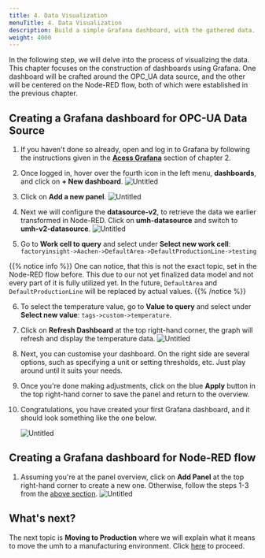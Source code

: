 ```yaml
---
title: 4. Data Visualization
menuTitle: 4. Data Visualization
description: Build a simple Grafana dashboard, with the gathered data.
weight: 4000
---
```


In the following step, we will delve into the process of visualizing the data.
This chapter focuses on the construction of dashboards using Grafana. One
dashboard will be crafted around the OPC_UA data source, and the other will be
centered on the Node-RED flow, both of which were established in the
previous chapter.

## Creating a Grafana dashboard for OPC-UA Data Source

1. If you haven't done so already, open and log in to Grafana by following the instructions given in the
   [**Acess Grafana**](/docs/getstarted/managingthesystem/#access-grafana) section of chapter 2.

2. Once logged in, hover over the fourth icon in the left menu,
   **dashboards**, and click on **+ New dashboard**.
   ![Untitled](/images/getstarted/dataVisualization/getStartedDataVisNewDashboard.png?width=75%)

3. Click on **Add a new panel**.
   ![Untitled](/images/getstarted/dataVisualization/getStartedDataVisNewPanel.png?width=75%)

4. Next we will configure the **datasource-v2**, to retrieve the data we earlier
   transformed in Node-RED. Click on **umh-datasource** and switch to
   **umh-v2-datasource**.
   ![Untitled](/images/getstarted/dataVisualization/getStartedDataVisDatasourceV2.png?width=75%)

5. Go to **Work cell to query** and select under **Select new work cell**:
   `factoryinsight->Aachen->DefaultArea->DefaultProductionLine->testing`

{{% notice info %}}
One can notice, that this is not the exact topic, set in the Node-RED flow
before. This due to our not yet finalized data model and not every part of
it is fully utilized yet. In the future, `DefaultArea` and
`DefaultProductionLine` will be replaced by actual values.
{{% /notice %}}

6. To select the temperature value, go to **Value to query** and
   select under **Select new value**:
   `tags->custom->temperature`.

7. Click on **Refresh Dashboard** at the top right-hand corner,
   the graph will refresh and display the temperature data.
   ![Untitled](/images/getstarted/dataVisualization/getStartedDataVisRefreshDashboard.png?width=75%)

8. Next, you can customise your dashboard. On the right side are several
   options, such as specifying a unit or setting thresholds, etc. Just play
   around until it suits your needs.

9. Once you're done making adjustments, click on the blue **Apply** button in the
   top right-hand corner to save the panel and return to the overview.

10. Congratulations, you have created your first Grafana dashboard, and it
    should look something like the one below.
    <!-- TODO: Update this pic -->
    ![Untitled](/images/getstarted/dataVisualization/getStartedDataVisFinishedDashbaord.png?width=75%)

## Creating a Grafana dashboard for Node-RED flow

1. Assuming you're at the panel overview, click on **Add Panel** at the top
   right-hand corner to create a new one. Otherwise, follow the steps 1-3
   from the [above section](#creating-a-grafana-dashboard-for-node-red-flow).
   ![Untitled](/images/getstarted/dataVisualization/getStartedDataVisAddingNewPanel.png?width=75%)

## What's next?

The next topic is **Moving to Production** where we will explain what it
means to move the umh to a manufacturing environment.
Click [here](/docs/getstarted/movingtoproduction/) to proceed.
